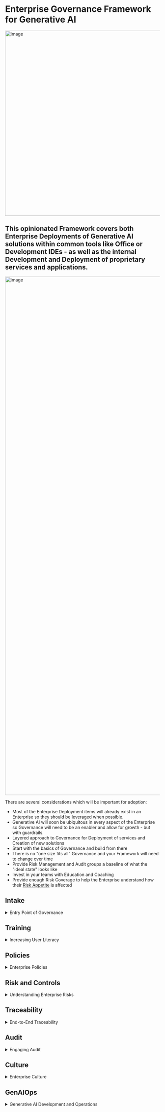 # Enterprise Governance Framework for Generative AI
<img width="600" alt="image" src="https://user-images.githubusercontent.com/121593006/236930142-97eb9410-6d36-4634-90ca-ca1009a775bb.png">

## This opinionated Framework covers both Enterprise Deployments of Generative AI solutions within common tools like Office or Development IDEs - as well as the internal Development and Deployment of proprietary services and applications.

<img width="1680" alt="image" src="https://github.com/MKQuantum/GenerativeAIFramework/assets/121593006/0ada2a3d-569c-46ec-9c66-bd2c97e7ab5d">

There are several considerations which will be important for adoption: 

* Most of the Enterprise Deployment items will already exist in an Enterprise so they should be leveraged when possible.
* Generative AI will soon be ubiquitous in every aspect of the Enterprise so Governance will need to be an enabler and allow for growth - but with guardrails.
* Layered approach to Governance for Deployment of services and Creation of new solutions
* Start with the basics of Governance and build from there
* There is no "one size fits all" Governance and your Framework will need to change over time
* Provide Risk Management and Audit groups a baseline of what the "ideal state" looks like
* Invest in your teams with Education and Coaching
* Provide enough Risk Coverage to help the Enterprise understand how their [Risk Appetite](https://www.theirm.org/what-we-say/thought-leadership/risk-appetite-and-tolerance/) is affected


## Intake

<details>
  <summary>Entry Point of Governance</summary>
  <br>
The intake is the entry point for a Governance Framework and may be different for various teams in the Enterprise.  Teams that are using Generative AI apps as a Service, such as leveraging it within an Excel sheet, will have a different entry point then teams that are creating solutions.  With the proliferation of Generative AI within browsers and other ubiquitous tools, understanding the existing security and access controls of existing tools and platforms may be a good starting point to provide assurance that risks are covered.

For situations where teams are leveraging Generative AI services that are provided within an Enterprises in a controlled manner, a web form with the following details may be also be a possibility:

- [ ] Name
- [ ] Department
- [ ] Use case
- [ ] Approvals from one-up Manager Name

For development teams that are creating solutions, the Enterprises existing processes to control Open Source dependencies and access controls to development environments could act as the first layer of defense.  
</details>

## Training
<details>
  <summary>Increasing User Literacy</summary>
  <br>
While training AI Models is important, it is equally as important to train your Enterprise users to help increase their Generative AI literacy.  Training is important for all new concepts and technologies within an Enterprise, but is even more important for technologies such as Generative AI that will have a profound effect on users daily work - and the risk appetite of the Enterprise.

Some example of Training courses that could be provided are:

- [ ] High Level Introduction to AI (What is AI? What are considerations for society and business?)
- [ ] Understanding Risk and Bias in AI
- [ ] DevOps and Cloud Native best practices fo AI
- [ ] Generative AI Introduction
- [ ] Generative AI Development

</details>

## Policies
<details>
  <summary>Enterprise Policies</summary>
  <br>
Effective Enterprise Policies need to include some basic components to be effective:

* Endorsed by Leadership
* Relevant to Enterprise Values
* Realistic and Measurable
* Scalable as the Enterprise Transforms
* Most Importantly - Enforceable

The Enterprise will need to make a decision whether to add Generative AI considerations into their existing Policies (Data, Cybersecurity, Development, etc.) or create new Policies and Procedures specifically for Generative AI.

With each approach, the following considerations may need to be addressed:

- [ ] Transparency on how the Enterprise will use Generative AI (Text Generation for example)
- [ ] Show stakeholder involvement from across the Enterprise (Legal, Tech, Business, HR, etc.)
- [ ] Make it a [Living Document](https://www.cio.com/article/472690/6-best-practices-to-develop-a-corporate-use-policy-for-generative-ai.html) to show the Enterprise Policy is keeping up to date
- [ ] Ensure the language is inclusive of all stakeholders and not just a tech audience

</details>

## Risk and Controls

<details>
  <summary>Understanding Enterprise Risks</summary>
  <br>
A Risk and Controls Matrix is a tool that can help the [3 Lines of Defence](https://github.blog/2023-02-24-3-ways-to-meet-compliance-needs-without-slowing-down-agility/) have a common understanding of Risk in the Enterprise, highlight any control gaps, and provide a realistic path to address any gaps of deficiencies.

It's important for any new Technology to start with basic controls, such as code reviews, and then over time add controls that are more specific to the technology (such as Retrieval Augmented Generation for Generative AI).

The matrix below should be considered a starting point to cover the basic controls and will be expanded overtime here and within Enterprises who chose to adopt this Framework, to include controls specific to Generative AI.

<img width="1383" alt="image" src="https://github.com/MKQuantum/GenerativeAIFramework/assets/121593006/18b67040-f719-42ab-8ca4-68961acade3b">
</details>

## Traceability
<details>
  <summary>End-to-End Traceability</summary>
  <br>
Traceability is important in Governance because it allows you to follow the trail back to the source - whether you are governing software development, data ownership, infrastructure as code, and financial reporting.

By following this Framework, you will have several basic components needed for traceability:

- [ ] A consistent intake process will allow the Enterprise to understand the population of Generative AI solutions
- [ ] An approval process will provide oversight and an audit trail
- [ ] Access control in the GenAIOps pipeline
- [ ] Documented training attendance
</details>

## Audit
<details>
  <summary>Engaging Audit</summary>
  <br>
Audit can sometimes be considered an after-thought when implementing new technologies within an Enterprise. But as the Third Line of Defense they are an important stakeholder that needs to be included early and often.  

Ensure that they are a stakeholder and understand each component of this Framework.
</details>

## Culture
<details>
  <summary>Enterprise Culture</summary>
  <br>
In the blog post [Moore's Law for Everything](https://moores.samaltman.com), Sam Altman highlights the power of AI to change our society.  

For an Enterprise who wants to leverage Generative AI, it's important to remember there is an ingrained culture within the Enterprise society that will need to be addressed.

Training is a required next step, but it will be important for an Enterprise to work with HR and other stakeholders to ensure a holistic and inclusive people change management exercise is conducted.  

Some topics that may need to be addressed are:

- [ ] Is Generative AI an enabler or replacement for people in the Enterprise?
- [ ] How will people's work be evaluated if it was created with Generative AI?
- [ ] Will the yearly bonus be different for people who use Generative AI and those that don't?
- [ ] Will Generative make the Enterprise culture more or less inclusive?
</details>

## GenAIOps

<details>
  <summary>Generative AI Development and Operations</summary>
  <br>
  
[DevOps](https://resources.github.com/devops/) and [MLOps](https://www.databricks.com/glossary/mlops#:~:text=MLOps%20stands%20for%20Machine%20Learning,then%20maintaining%20and%20monitoring%20them.) culture and best practices can help Development teams get their solutions to Production in standardized, repeatable, secure, and optimized workflows.

These best practices can be applied to Generative AI to help teams create solutions and deploy them in Enterprises.

The following opinionated GenAI DevOps Pipelines could be combined with a Lightweight Technology Policy and Standard to provide an Enterprise with holistic and practical guidelines for the following:

- [ ] Repeatable processes and enterprise approved tools to develop and deploy Generative AI solutions
- [ ] High level Enterprise statement of objectives, and realistic way of realizing goals
- [ ] Mandatory requirements that support the Technology Policy

<img width="1670" alt="image" src="https://github.com/MKQuantum/GenerativeAIFramework/assets/121593006/0bbb1c17-ce08-4405-aec9-fee233cf8565">

<details>
  
  <summary>GenAI Technology Policy</summary>
<br>

  | Policy Domain | Domain Details |
| ------------- | ------------- |
| **Policy Statement**  | Generative AI is becoming an ubiquitous technology within Business and Technology, and it is the policy of the Enterprise to protect all company data and development assets, as well as customer information, from exposure that would violate regulatory requirements and the Enterprise Risk Appetite   during the Development, Testing, and Deployment of GenAI solutions.  <br /> <br /> The Policy may also be considered a Code of Conduct, or [Code of Pratice](https://ised-isde.canada.ca/site/ised/en/consultation-development-canadian-code-practice-generative-artificial-intelligence-systems/canadian-guardrails-generative-ai-code-practice) which could align to Government Regulations such as the [Artificial Intelligence and Data Act (AIDA)](https://ised-isde.canada.ca/site/innovation-better-canada/en/artificial-intelligence-and-data-act-aida-companion-document) which is being designed to guide AI in a positive direction for all Canadians. It will also be a living document to remain aligned to continuously changing EU and UA regulations; such as [EU AI Act](https://www.europarl.europa.eu/news/en/headlines/society/20230601STO93804/eu-ai-act-first-regulation-on-artificial-intelligence) and the [National AI Commission Act.](https://www.congress.gov/bill/118th-congress/house-bill/4223?s=1&r=1) |
| **Policy Context** | Internal Generative AI development and deployments that are created within the Enterprise - leveraing tools, services, and models provided from internal or external sources. |
| **Development & Operations Responsibilities** | All Development and Operations staff are responsible for protecting corporate and customer data and information during GenAI development.  Details on appropirate tools, services, APIs, Open Source resources which are found in the GenAI Technology Standard, will be followed.
| **Risk and Audit Responsibilities** | Risk, Governance, and Internal Audit will perform periodic reviews of GenAI development solutions that are holistic and included all phases of the software lifecycle - including Production monitoring and retraining of relevant models. |
| **Multi-Disciplinary Teams Responsibilities** | Teams such as HR and Legal will need to be informed of Generative AI development within an Enterprise for legal considerations as well as HR onboarding and training requirements for relevant employees.  |
| **Owner** | Enterprise Owner (will vary for each Enterprise) |
  
  <br>
  
</details>

<details>

<summary>GenAI Technology Standard</summary>

<br>

 | Standard Domain | Domain Details |
| ------------- | ------------- |
| **Description of Standard** | While there are standards being created to address the users of [consumer generative AI services](https://rankingdigitalrights.org/mini-report/introducing-rdrs-preliminary-standards-for-generative-ai/), this standard is focused on providing mandatory guardrails and requirements to support an Enterprise's Policy for internal Development, Testing, and Deployment of Generative AI solutions. |
| **Standard Specification** | All internal Development of Generative AI services and applications will adopt the following guardrails and requirements: <br /><br /> 1. Traditional software delivery, QA Testing. and DevOps best practices will be followed. <br /> 2. Generative AI Services & Tools will follow a standard intake process that includes a review of data, service/tool provide, cloud roadmap, risk appetite, and use case.  <br /> 3. [Prompt Engineering Best Practices](https://learn.microsoft.com/en-us/azure/ai-services/openai/concepts/prompt-engineering#best-practices) will be followed for all services or applications that leverage prompt-based models. <br /> 4. The Large Language Models used for the services and applications will be documented and details will be made available to Risk and Governance teams, Internal and Exeternal Audit, and other stakeholders on demand. <br /> 5. If an Enterprise's own data to generate prompt responses, only approved [Retrieval Augmented Generation](https://learn.microsoft.com/en-us/azure/machine-learning/concept-retrieval-augmented-generation?view=azureml-api-2#:~:text=Retrieval%20Augmented%20Generation%20(RAG)%20is,is%20currently%20in%20public%20preview) will be leveraged. <br /> 6. Developers will complete training courses which provide a fundamental background on Generative AI ([Microsoft AI Fundamentals for example](https://learn.microsoft.com/en-us/certifications/exams/ai-900/)). As well as training specific for Generative AI Development ([OpenAI Services Training for example](https://learn.microsoft.com/en-us/training/paths/develop-ai-solutions-azure-openai/))
| **Where to Apply This Standard** | This standard applies to all Development and Delivery teams within the Enterprise - including external developers and engineers who are working on proprietary applications and services. |
| **Owner** | Enterprise Owner (will vary for each Enterprise) | 

<br>

| **Standard Terms** | **Description**  |
| :-----: | :---: |
| Generative AI (GenAI) | Generative AI is a type of artificial intelligence technology that can produce various types of content, including text, imagery, audio and synthetic data. ([techtarget.com](https://www.techtarget.com/searchenterpriseai/definition/generative-AI))  |
| Large Language Models (LLM)| A large language model, or LLM, is a deep learning algorithm that can recognize, summarize, translate, predict and generate text and other content based on knowledge gained from massive datasets. ([nvidia.com](https://blogs.nvidia.com/blog/2023/01/26/what-are-large-language-models-used-for/#:~:text=A%20large%20language%20model%2C%20or,successful%20applications%20of%20transformer%20models.))  |
| Retrieval Augmented Generation| RAG retrieves data from outside the language model and augments the prompts by adding the relevant retrieved data in context ([AWS](https://aws.amazon.com/blogs/machine-learning/question-answering-using-retrieval-augmented-generation-with-foundation-models-in-amazon-sagemaker-jumpstart/#:~:text=To%20solve%20the%20constraints%20we,introduced%20by%20Lewis%20et%20al.))   |
| AI Hallucinations| When an AI is perceiving something that is not real. |

<br>

| **Standard Servies & Tools Review Topics** | **Description**  |
| :-----: | :---: |
| Review Context| To help enable Enterprises with onboarding of Services and Tools, the following topics could be leveraged as a checklist to help streamline governance and security reviews by providing a baseline set of criteria. |
| Enterprise Cloud Provider | Cloud Provider's such as AWS and Azure have started releasing Generative AI tools, APIs, and Services (GenAI Development as a Service for example) such as [Azure Promptflow](https://techcommunity.microsoft.com/t5/ai-machine-learning-blog/harness-the-power-of-large-language-models-with-azure-machine/ba-p/3828459) and [Amazon Kendra](https://aws.amazon.com/blogs/machine-learning/quickly-build-high-accuracy-generative-ai-applications-on-enterprise-data-using-amazon-kendra-langchain-and-large-language-models/).  If the Enterprise preferred Cloud Provider provided Generative AI development tooling, it may be easier to have the service or tool certified for Enterprise use.  |
| Service Certification | An Enterprise may already have a process in place to Certify Cloud services or tooling with existing checklists for common topics such as security, traceability, audit, logging, and etc.  Tools such as Azure Promptflow or Amazon Kendra could also be onboarded leveraging existing processes like this - providing Governance decision makers with criteria and review topices they are familiar with. |
| Open Source Maturity | If the Enterprise has an existing [Open Source Program Office](https://github.blog/2023-03-13-an-open-source-project-to-empower-ospos-everywhere/) and is comfortable with the use of Open Source tooling, leveraging Generative AI Open Source services and tools should follow existing processes.  But, for an Enterprise that does not currently have governance and management in place for Open Source tools, the overhead of onboarding new tools available in the Open Source community may be too time consuming.  Tools provided by preferred Cloud Providers may be a better option until Open Source maturity has increased. |
| Enterprise Industry | An Enterprise security stance and risk appetite will be driven by its Industry.  For example, Financial Institutions, Retail, Insurance, and Health Care companies all have different regulations and requirements that drive all of their decisions regarding services and tools.  When making a decision on Generative AI development services and tools, its important to consider what regulations or requirements will need to be followed.  For example. if an Enterprise is developing a Generative AI application for processes that are related to financial reporting, they may need to consider the controls that will be reviewed as part of a [SOX Audit](https://www.sarbanes-oxley-101.com/sarbanes-oxley-audits.htm).  However, if the Enterprise process is not related to requlations or requirements, there will be more lenient controls and security controls. |
| Data Classification | Any decisions on services or tooling that will be leveraged for Generative AI development should factor in the classification of the data that will be leveraged by the Language Models.  Data controls and governance for restricted or confidential data are much more strict than internal or public data. |
|Data Residency | There are data residency requirements for regions around the World which need to be considered for Generative AI development.  For example, the [General Data Protection Regulation](https://www.wired.co.uk/article/what-is-gdpr-uk-eu-legislation-compliance-summary-fines-2018) requires personal data for EU residents needs to stay in the EU.  This is an important consideration for Open Source tools or other Services that may be sending data to other regions around the world. |
| Enterprise Risk Appetite | The [Enterprise Risk Appetite](https://www.theirm.org/what-we-say/thought-leadership/risk-appetite-and-tolerance/) is the amount of risk an Enterprise is willing to take on to meet its objectives.  This is an important factor for Generative AI development since its such a game-changer for the Industry.  An Enterprise who has bee traditionally conservative may update their Risk Appetite to take advantage of the tremendous potential of Generative AI Capabilities.  | 

</details>
